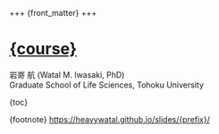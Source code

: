 +++
{front_matter}
+++

# [{course}](.)

<div class="author">
岩嵜 航 (Watal M. Iwasaki, PhD)
</div>

<div class="affiliation">
Graduate School of Life Sciences, Tohoku University
</div>

{toc}

<div class="footnote">
{footnote}
<a href="https://heavywatal.github.io/slides/{prefix}/">https://heavywatal.github.io/slides/{prefix}/</a>
</div>
